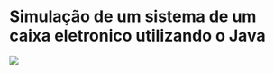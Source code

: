 # Simulação de um sistema de um caixa eletronico utilizando o Java
<img src="https://bxblue.com.br/wp-content/uploads/2021/06/bxblue-prova-de-vida-no-caixa-eletronico.png"  img/>

